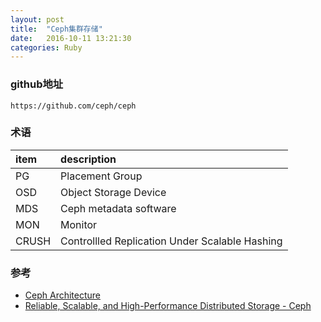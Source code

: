 ```yaml
---
layout: post
title:  "Ceph集群存储"
date:   2016-10-11 13:21:30
categories: Ruby
---
```


### github地址
```
https://github.com/ceph/ceph
```

### 术语

| item  | description                                    |
|:------|:-----------------------------------------------|
| PG    | Placement Group                                |
| OSD   | Object Storage Device                          |
| MDS   | Ceph metadata software                         |
| MON   | Monitor                                        |
| CRUSH | Controllled Replication Under Scalable Hashing |

### 参考
+ [Ceph Architecture](http://docs.ceph.com/docs/mimic/architecture/)
+ [Reliable, Scalable, and High-Performance Distributed Storage - Ceph](https://ceph.com/wp-content/uploads/2016/08/weil-thesis.pdf)

